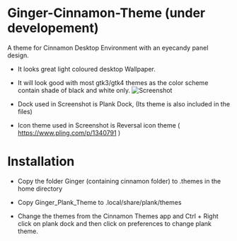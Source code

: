 # Ginger-Cinnamon-Theme (under developement)
A theme for Cinnamon Desktop Environment with an eyecandy panel design.

 - It looks great light coloured desktop Wallpaper.
 - It will look good with most gtk3/gtk4 themes as the color scheme contain shade of black and white only.
![Screenshot](https://user-images.githubusercontent.com/107737503/232187311-f252ba25-397f-42cb-a6e5-079ac751d817.png)

 - Dock used in Screenshot is Plank Dock, (Its theme is also included in the files)
 - Icon theme used in Screenshot is Reversal icon theme ( https://www.pling.com/p/1340791 )

# Installation
 - Copy the folder Ginger (containing cinnamon folder) to .themes in the home directory
 - Copy Ginger_Plank_Theme to .local/share/plank/themes
 
 - Change the themes from the Cinnamon Themes app and Ctrl + Right click on plank dock and then click on preferences to change plank theme.

